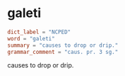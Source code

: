 # galeti

``` toml
dict_label = "NCPED"
word = "galeti"
summary = "causes to drop or drip."
grammar_comment = "caus. pr. 3 sg."
```

causes to drop or drip.

